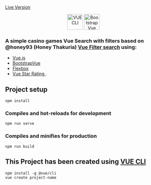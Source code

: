 <a href="https://casino-demo-vue.netlify.com/">Live Version</a>

<p align="center">
<a target="blank" href="https://cli.vuejs.org/guide/">
<img src="src/assets/logo.png" alt="VUE CLI" width="50" ></a>
<a target="blank" href="https://bootstrap-vue.js.org/" >
<img src="https://bootstrap-vue.js.org/_nuxt/img/f0a8c9e.png" alt="Bootstrap Vue" width="50"></a>
</p>

### A simple casino games Vue Search with filters based on @honey93 (Honey Thakuria) <a href="https://github.com/honey93/VueSearchExample">Vue Filter search</a> using:
- <a href="https://vuejs.org/">Vue.js</a>
- <a href="https://bootstrap-vue.js.org/"> BootstrapVue</a>
- <a href="https://css-tricks.com/snippets/css/a-guide-to-flexbox/"> Flexbox </a>
- <a href="https://www.npmjs.com/package/vue-star-rating"> Vue Star Rating </a>.

## Project setup
```
npm install
```

### Compiles and hot-reloads for development
```
npm run serve
```

### Compiles and minifies for production
```
npm run build
```

## This Project has been created using <a href="https://cli.vuejs.org/">  VUE CLI </a>
```
npm install -g @vue/cli
vue create project-name

```
